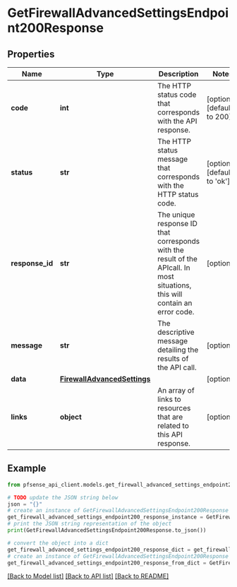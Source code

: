 # GetFirewallAdvancedSettingsEndpoint200Response


## Properties

Name | Type | Description | Notes
------------ | ------------- | ------------- | -------------
**code** | **int** | The HTTP status code that corresponds with the API response. | [optional] [default to 200]
**status** | **str** | The HTTP status message that corresponds with the HTTP status code. | [optional] [default to 'ok']
**response_id** | **str** | The unique response ID that corresponds with the result of the APIcall. In most situations, this will contain an error code. | [optional] 
**message** | **str** | The descriptive message detailing the results of the API call. | [optional] 
**data** | [**FirewallAdvancedSettings**](FirewallAdvancedSettings.md) |  | [optional] 
**links** | **object** | An array of links to resources that are related to this API response. | [optional] 

## Example

```python
from pfsense_api_client.models.get_firewall_advanced_settings_endpoint200_response import GetFirewallAdvancedSettingsEndpoint200Response

# TODO update the JSON string below
json = "{}"
# create an instance of GetFirewallAdvancedSettingsEndpoint200Response from a JSON string
get_firewall_advanced_settings_endpoint200_response_instance = GetFirewallAdvancedSettingsEndpoint200Response.from_json(json)
# print the JSON string representation of the object
print(GetFirewallAdvancedSettingsEndpoint200Response.to_json())

# convert the object into a dict
get_firewall_advanced_settings_endpoint200_response_dict = get_firewall_advanced_settings_endpoint200_response_instance.to_dict()
# create an instance of GetFirewallAdvancedSettingsEndpoint200Response from a dict
get_firewall_advanced_settings_endpoint200_response_from_dict = GetFirewallAdvancedSettingsEndpoint200Response.from_dict(get_firewall_advanced_settings_endpoint200_response_dict)
```
[[Back to Model list]](../README.md#documentation-for-models) [[Back to API list]](../README.md#documentation-for-api-endpoints) [[Back to README]](../README.md)


